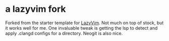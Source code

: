 # a lazyvim fork 
Forked from the starter template for [LazyVim](https://github.com/LazyVim/LazyVim).
Not much on top of stock, but it works well for me.
One invaluable tweak is getting the lsp to detect and apply .clangd configs for a directory.
Neogit is also nice.
